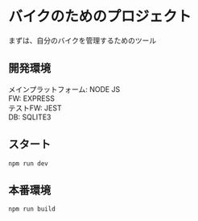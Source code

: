# バイクのためのプロジェクト
まずは、自分のバイクを管理するためのツール

## 開発環境
メインプラットフォーム: NODE JS  
FW: EXPRESS  
テストFW: JEST  
DB: SQLITE3  

## スタート
```
npm run dev
```

## 本番環境
```
npm run build
```